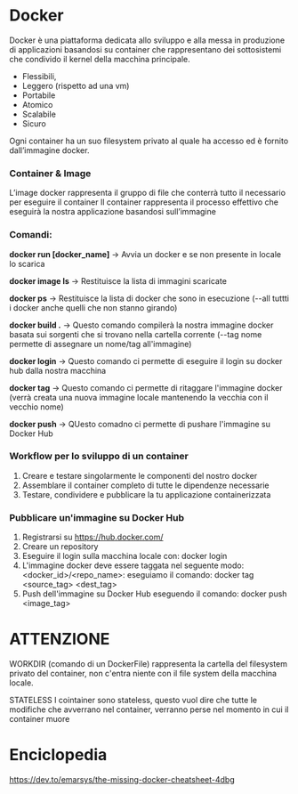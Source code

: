 # Docker

Docker è una piattaforma dedicata allo sviluppo e alla messa in produzione di applicazioni basandosi su container che rappresentano dei sottosistemi che condivido il kernel della macchina principale.

-	Flessibili,
-	Leggero (rispetto ad una vm)
-	Portabile
-	Atomico
-	Scalabile
-	Sicuro

Ogni container ha un suo filesystem privato al quale ha accesso ed è fornito dall’immagine docker.

### Container & Image
L’image docker rappresenta il gruppo di file che conterrà tutto il necessario per eseguire il container
Il container rappresenta il processo effettivo che eseguirà la nostra applicazione basandosi sull’immagine 

### Comandi:
**docker run [docker_name]** -> Avvia un docker e se non presente in locale lo scarica

**docker image ls** -> Restituisce la lista di immagini scaricate

**docker ps** -> Restituisce la lista di docker che sono in esecuzione (--all tuttti i docker anche quelli che non stanno girando)

**docker build .** -> Questo comando compilerà la nostra immagine docker basata sui sorgenti che si trovano nella cartella corrente (--tag nome permette di assegnare un nome/tag all'immagine)

**docker login** -> Questo comando ci permette di eseguire il login su docker hub dalla nostra macchina

**docker tag** -> Questo comando ci permette di ritaggare l'immagine docker (verrà creata una nuova immagine locale mantenendo la vecchia con il vecchio nome)

**docker push** -> QUesto comadno ci permette di pushare l'immagine su Docker Hub

### Workflow per lo sviluppo di un container

1. Creare e testare singolarmente le componenti del nostro docker
2. Assemblare il container completo di tutte le dipendenze necessarie
3. Testare, condividere e pubblicare la tu applicazione containerizzata

### Pubblicare un'immagine su Docker Hub
1. Registrarsi su https://hub.docker.com/
2. Creare un repository
3. Eseguire il login sulla macchina locale con: docker login
4. L'immagine docker deve essere taggata nel seguente modo: <docker_id>/<repo_name>:<tag> eseguiamo il comando: docker tag <source_tag> <dest_tag>
5. Push dell'immagine su Docker Hub eseguendo il comando: docker push <image_tag>

# ATTENZIONE
WORKDIR (comando di un DockerFile) rappresenta la cartella del filesystem privato del container, non c'entra niente con il file system della macchina locale.

STATELESS I cointainer sono stateless, questo vuol dire che tutte le modifiche che avverrano nel container, verranno perse nel momento in cui il container muore


# Enciclopedia
https://dev.to/emarsys/the-missing-docker-cheatsheet-4dbg